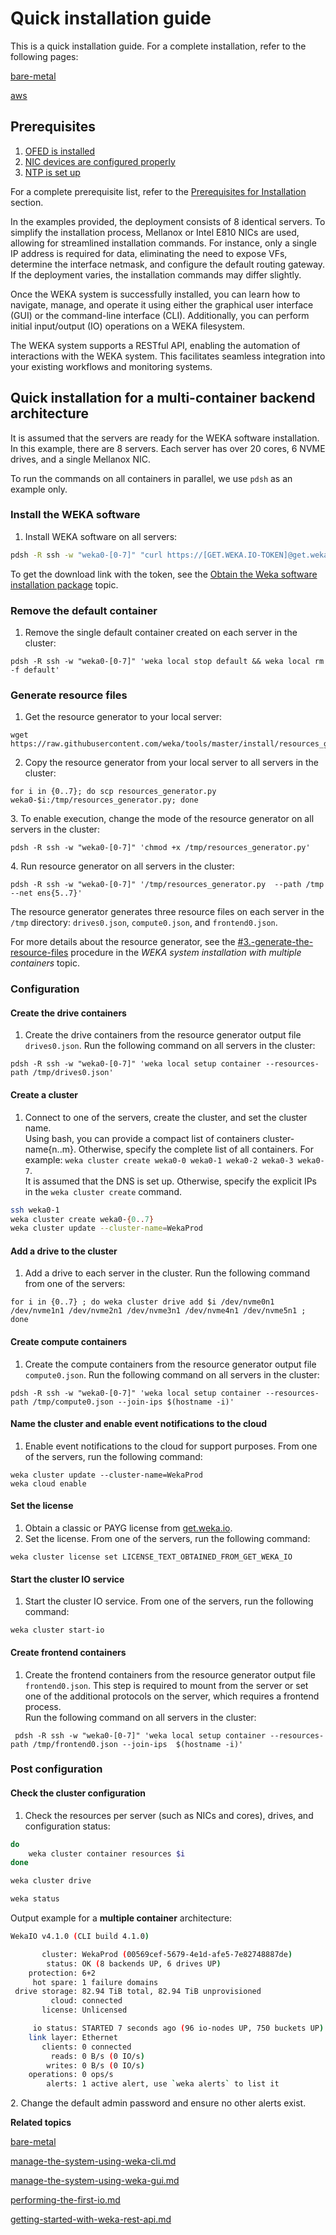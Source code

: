 # Quick installation guide

This is a quick installation guide. For a complete installation, refer to the following pages:

[bare-metal](../install/bare-metal/ "mention")

[aws](../install/aws/ "mention")

## Prerequisites

1. [OFED is installed](../install/bare-metal/setting-up-the-hosts/#mellanox-ofed-installation)
2. [NIC devices are configured properly](../install/bare-metal/setting-up-the-hosts/#configure-the-networking)
3. [NTP is set up](../install/bare-metal/setting-up-the-hosts/#configure-sync)

For a complete prerequisite list, refer to the [Prerequisites for Installation](../install/prerequisites-for-installation-of-weka-dedicated-hosts.md) section.&#x20;

In the examples provided, the deployment consists of 8 identical servers. To simplify the installation process, Mellanox or Intel E810 NICs are used, allowing for streamlined installation commands. For instance, only a single IP address is required for data, eliminating the need to expose VFs, determine the interface netmask, and configure the default routing gateway. If the deployment varies, the installation commands may differ slightly.

Once the WEKA system is successfully installed, you can learn how to navigate, manage, and operate it using either the graphical user interface (GUI) or the command-line interface (CLI). Additionally, you can perform initial input/output (IO) operations on a WEKA filesystem.

The WEKA system supports a RESTful API, enabling the automation of interactions with the WEKA system. This facilitates seamless integration into your existing workflows and monitoring systems.

## Quick installation for a multi-container backend architecture

It is assumed that the servers are ready for the WEKA software installation. In this example, there are 8 servers. Each server has over 20 cores, 6 NVME drives, and a single Mellanox NIC.

To run the commands on all containers in parallel, we use `pdsh` as an example only.

### Install the WEKA software

1. Install WEKA software on all servers:

```bash
pdsh -R ssh -w "weka0-[0-7]" "curl https://[GET.WEKA.IO-TOKEN]@get.weka.io/dist/v1/install/4.1.0/4.1.0 | sudo sh"

```

To get the download link with the token, see the [Obtain the Weka software installation package](../install/bare-metal/obtaining-the-weka-install-file.md) topic.

### Remove the default container

1. Remove the single default container created on each server in the cluster:

```
pdsh -R ssh -w "weka0-[0-7]" 'weka local stop default && weka local rm -f default'

```

### Generate resource files

1. Get the resource generator to your local server:

```
wget 
https://raw.githubusercontent.com/weka/tools/master/install/resources_generator.py

```

2. Copy the resource generator from your local server to all servers in the cluster:

```
for i in {0..7}; do scp resources_generator.py weka0-$i:/tmp/resources_generator.py; done

```

3\. To enable execution, change the mode of the resource generator on all servers in the cluster:

```
pdsh -R ssh -w "weka0-[0-7]" 'chmod +x /tmp/resources_generator.py'

```

4\. Run resource generator on all servers in the cluster:

```
pdsh -R ssh -w "weka0-[0-7]" '/tmp/resources_generator.py  --path /tmp --net ens{5..7}'

```

The resource generator generates three resource files on each server in the `/tmp` directory: `drives0.json`, `compute0.json`, and `frontend0.json`.

For more details about the resource generator, see the [#3.-generate-the-resource-files](../install/bare-metal/weka-system-installation-with-multiple-containers-using-the-cli.md#3.-generate-the-resource-files "mention") procedure in the _WEKA system installation with multiple containers_ topic.

### Configuration

#### Create the drive containers

1. Create the drive containers from the resource generator output file `drives0.json`. Run the following command on all servers in the cluster:

```
pdsh -R ssh -w "weka0-[0-7]" 'weka local setup container --resources-path /tmp/drives0.json'

```

#### Create a cluster

1. Connect to one of the servers, create the cluster, and set the cluster name.\
   Using bash, you can provide a compact list of containers cluster-name{n..m}. Otherwise, specify the complete list of all containers. For example: `weka cluster create weka0-0 weka0-1 weka0-2 weka0-3 weka0-7`.\
   It is assumed that the DNS is set up. Otherwise, specify the explicit IPs in the `weka cluster create` command.

```bash
ssh weka0-1
weka cluster create weka0-{0..7}
weka cluster update --cluster-name=WekaProd

```

#### Add a drive to the cluster

1. Add a drive to each server in the cluster. Run the following command from one of the servers:

```
for i in {0..7} ; do weka cluster drive add $i /dev/nvme0n1 /dev/nvme1n1 /dev/nvme2n1 /dev/nvme3n1 /dev/nvme4n1 /dev/nvme5n1 ; done

```

#### Create compute containers

1. Create the compute containers from the resource generator output file `compute0.json`. Run the following command on all servers in the cluster:

```
pdsh -R ssh -w "weka0-[0-7]" 'weka local setup container --resources-path /tmp/compute0.json --join-ips $(hostname -i)'

```

#### Name the cluster and enable event notifications to the cloud

1. Enable event notifications to the cloud for support purposes. From one of the servers, run the following command:

```
weka cluster update --cluster-name=WekaProd
weka cloud enable

```

#### Set the license

1. Obtain a classic or PAYG license from [get.weka.io](https://get.weka.io/).
2. Set the license. From one of the servers, run the following command:

```
weka cluster license set LICENSE_TEXT_OBTAINED_FROM_GET_WEKA_IO

```

#### Start the cluster IO service

1. Start the cluster IO service. From one of the servers, run the following command:

```
weka cluster start-io

```

#### Create frontend containers

1. Create the frontend containers from the resource generator output file `frontend0.json`. This step is required to mount from the server or set one of the additional protocols on the server, which requires a frontend process.\
   Run the following command on all servers in the cluster:

```
 pdsh -R ssh -w "weka0-[0-7]" 'weka local setup container --resources-path /tmp/frontend0.json --join-ips  $(hostname -i)'

```

### Post configuration

#### Check the cluster configuration

1. Check the resources per server (such as NICs and cores), drives, and configuration status:

```bash
do
    weka cluster container resources $i
done

weka cluster drive

weka status

```

Output example for a **multiple container** architecture:

```bash
WekaIO v4.1.0 (CLI build 4.1.0)

       cluster: WekaProd (00569cef-5679-4e1d-afe5-7e82748887de)
        status: OK (8 backends UP, 6 drives UP)
    protection: 6+2
     hot spare: 1 failure domains
 drive storage: 82.94 TiB total, 82.94 TiB unprovisioned
         cloud: connected
       license: Unlicensed

     io status: STARTED 7 seconds ago (96 io-nodes UP, 750 buckets UP)
    link layer: Ethernet
       clients: 0 connected
         reads: 0 B/s (0 IO/s)
        writes: 0 B/s (0 IO/s)
    operations: 0 ops/s
        alerts: 1 active alert, use `weka alerts` to list it

```

2\. Change the default admin password and ensure no other alerts exist.



**Related topics**

[bare-metal](../install/bare-metal/ "mention")

[manage-the-system-using-weka-cli.md](manage-the-system-using-weka-cli.md "mention")

[manage-the-system-using-weka-gui.md](manage-the-system-using-weka-gui.md "mention")

[performing-the-first-io.md](performing-the-first-io.md "mention")

[getting-started-with-weka-rest-api.md](getting-started-with-weka-rest-api.md "mention")
